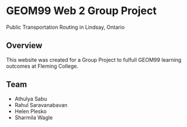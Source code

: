 # GEOM99 Web 2 Group Project

Public Transportation Routing in Lindsay, Ontario

## Overview

This website was created for a Group Project to fulfull GEOM99 learning outcomes at Fleming College.

## Team
- Athulya Sabu
- Rahul Saravanabavan
- Helen Plesko
- Sharmila Wagle